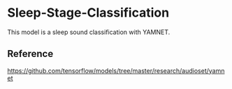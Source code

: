 # Sleep-Stage-Classification
This model is a sleep sound classification with YAMNET.

## Reference

https://github.com/tensorflow/models/tree/master/research/audioset/yamnet
